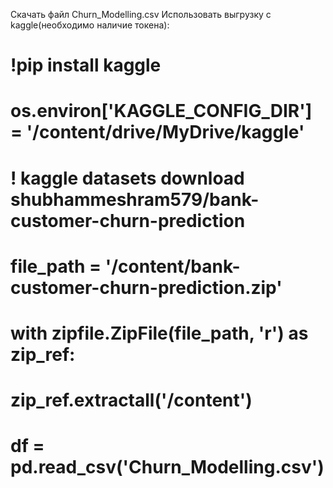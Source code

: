 Скачать файл Churn_Modelling.csv
Использовать выгрузку с kaggle(необходимо наличие токена):
# !pip install kaggle
# os.environ['KAGGLE_CONFIG_DIR'] = '/content/drive/MyDrive/kaggle'
# ! kaggle datasets download shubhammeshram579/bank-customer-churn-prediction
# file_path = '/content/bank-customer-churn-prediction.zip'
# with zipfile.ZipFile(file_path, 'r') as zip_ref:
#     zip_ref.extractall('/content')
# df = pd.read_csv('Churn_Modelling.csv')
